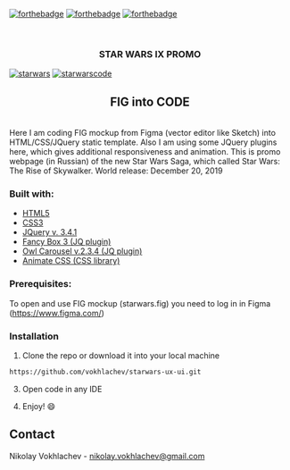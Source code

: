 [![forthebadge](https://forthebadge.com/images/badges/uses-html.svg)](https://forthebadge.com)
[![forthebadge](https://forthebadge.com/images/badges/uses-css.svg)](https://forthebadge.com)
[![forthebadge](https://forthebadge.com/images/badges/uses-js.svg)](https://forthebadge.com)

<br />
<p align="center">

  <h3 align="center"> STAR WARS IX PROMO </h3>
  
  <a href="https://ibb.co/tpxCdzP"><img src="https://i.ibb.co/ZzYTZS1/starwars.png" alt="starwars" border="0"></a>
  <a href="https://ibb.co/QnyJ88X"><img src="https://i.ibb.co/k0NG33M/starwarscode.png" alt="starwarscode" border="0"></a>
<br />
 </p>

<h2 align="center"> FIG into CODE </h2>
<br />
Here I am coding FIG mockup from Figma (vector editor like Sketch) into HTML/CSS/JQuery static template. Also I am using some JQuery plugins here, which gives additional responsiveness and animation. This is promo webpage (in Russian) of the new Star Wars Saga, which called Star Wars: The Rise of Skywalker. World release: December 20, 2019

### Built with:
* [HTML5](https://html.spec.whatwg.org/multipage/)
* [CSS3](http://www.css3.info/)
* [JQuery v. 3.4.1](https://jquery.com/)
* [Fancy Box 3 (JQ plugin)](https://fancyapps.com/fancybox/3/)
* [Owl Carousel v.2.3.4 (JQ plugin)](https://owlcarousel2.github.io/)
* [Animate CSS (CSS library)](https://daneden.github.io/animate.css/)


### Prerequisites:

To open and use FIG mockup (starwars.fig) you need to log in in Figma (https://www.figma.com/)

### Installation

1. Clone the repo or download it into your local machine
```sh
https://github.com/vokhlachev/starwars-ux-ui.git
```
3. Open code in any IDE

4. Enjoy! :smile:

## Contact

Nikolay Vokhlachev - nikolay.vokhlachev@gmail.com




